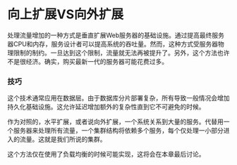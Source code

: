 # 向上扩展VS向外扩展

处理流量增加的一种方式是垂直扩展Web服务器的基础设施。通过提高最终服务器CPU和内存，服务设计者可以提高系统的吞吐量。然而，这种方式受服务器物理限制的制约。一旦达到这个限制，流量就无法再被提升了。另外，这个方法也许不是很经济。确实，购买最新一代的服务器可能花费过多。

### 技巧
这个技术通常应用在数据层。由于数据库分片部署复杂，所有导致一般情况会增加持久化基础设施。这允许延迟增加额外的复杂性直到它不可避免的时候。

作为对照的，水平扩展，或者说向外扩展，一个系统关系到大量的服务。代替用一个服务器来处理所有流量，一个集群结构将依赖多个服务，每个仅处理一小部分进入的流量。这就是我们所说的集群。

这个方法仅在使用了负载均衡的时候可能实现，这将会在本章最后讨论。

